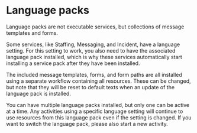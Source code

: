 <style>
    .dashboard-container h1,.dashboard-container h2,.dashboard-container h3,.dashboard-container h4,.dashboard-container h5,.dashboard-container p {
    color: #353A40;
}
.dashboard-container h1 {
    font-weight: 400;
    font-size: 32px !important;
    margin-top: 0;
}
.dashboard-container h2 {
    font-weight: 400;
    font-size: 24px;
}
.dashboard-container h3 {
    font-weight: 400;
    font-size: 20px;
}
.dashboard-container h4 {
    font-weight: 400;
    font-size: 16px;
}
.dashboard-container h5 {
    font-weight: 400;
    font-size: 13px;
    letter-spacing: 0px;
}
.dashboard-container p {
    font-weight: 400;
    font-size: 13px;
}
.service-component {
    max-width: 580px;    
}
</style>

# Language packs

Language packs are not executable services, but collections of message templates and forms.

Some services, like Staffing, Messaging, and Incident, have a language setting. For this setting to work, you also need to have the associated language pack installed, which is why these services automatically start installing a service pack after they have been installed.

The included message templates, forms, and form paths are all installed using a separate workflow containing all resources. These can be changed, but note that they will be reset to default texts when an update of the language pack is installed.

You can have multiple language packs installed, but only one can be active at a time. Any activities using a specific language setting will continue to use resources from this language pack even if the setting is changed. If you want to switch the language pack, please also start a new activity.
